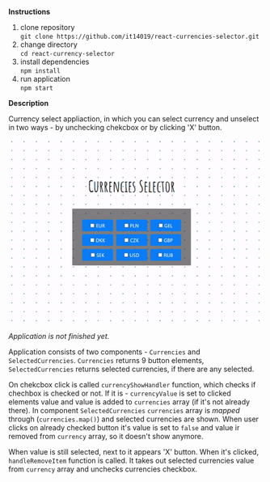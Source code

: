 **Instructions**

1. clone repository </br> `git clone https://github.com/it14019/react-currencies-selector.git`
2. change directory <br> `cd react-currency-selector`
3. install dependencies </br> `npm install`
4. run application </br> `npm start`

**Description**

Currency select appliaction, in which you can select currency and unselect in two ways - by unchecking chekcbox or by clicking 'X' button.

![picture](/public/media/currencies-gif.gif)

*Application is not finished yet.*

Application consists of two components - `Currencies` and `SelectedCurrencies`. `Currencies` returns 9 button elements, `SelectedCurrencies` returns selected currencies, if there are any selected.

On chekcbox click is called `currencyShowHandler` function, which checks if chechbox is checked or not. If it is - `currencyValue` is set to clicked elements value and value is added to `currencies` array (if it's not already there). In component `SelectedCurrencies` `currencies` array is *mapped* through (`currencies.map()`) and selected currencies are shown. When user clicks on already checked button it's value is set to `false` and value ir removed from `currency` array, so it doesn't show anymore.

When value is still selected, next to it appears 'X' button. When it's clicked, `handleRemoveItem` function is called. It takes out selected currencies value from `currency` array and unchecks currencies checkbox.
